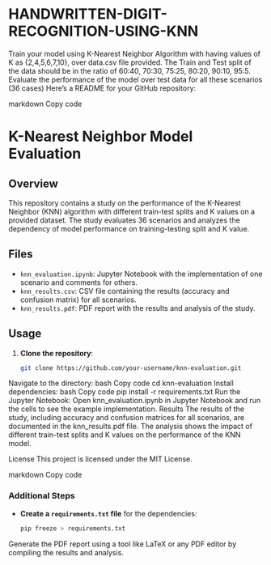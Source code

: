 # HANDWRITTEN-DIGIT-RECOGNITION-USING-KNN
Train your model using K-Nearest Neighbor Algorithm with having values of K as {2,4,5,6,7,10}, over data.csv file provided. The Train and Test split of the data should be in the ratio of 60:40, 70:30, 75:25, 80:20, 90:10, 95:5. Evaluate the performance of the model over test data for all these scenarios (36 cases)
Here’s a README for your GitHub repository:

markdown
Copy code
# K-Nearest Neighbor Model Evaluation

## Overview

This repository contains a study on the performance of the K-Nearest Neighbor (KNN) algorithm with different train-test splits and K values on a provided dataset. The study evaluates 36 scenarios and analyzes the dependency of model performance on training-testing split and K value.

## Files

- `knn_evaluation.ipynb`: Jupyter Notebook with the implementation of one scenario and comments for others.
- `knn_results.csv`: CSV file containing the results (accuracy and confusion matrix) for all scenarios.
- `knn_results.pdf`: PDF report with the results and analysis of the study.

## Usage

1. **Clone the repository**:
   ```bash
   git clone https://github.com/your-username/knn-evaluation.git
Navigate to the directory:
bash
Copy code
cd knn-evaluation
Install dependencies:
bash
Copy code
pip install -r requirements.txt
Run the Jupyter Notebook:
Open knn_evaluation.ipynb in Jupyter Notebook and run the cells to see the example implementation.
Results
The results of the study, including accuracy and confusion matrices for all scenarios, are documented in the knn_results.pdf file. The analysis shows the impact of different train-test splits and K values on the performance of the KNN model.

License
This project is licensed under the MIT License.

markdown
Copy code

### Additional Steps

- **Create a `requirements.txt` file** for the dependencies:
  ```bash
  pip freeze > requirements.txt
Generate the PDF report using a tool like LaTeX or any PDF editor by compiling the results and analysis.
